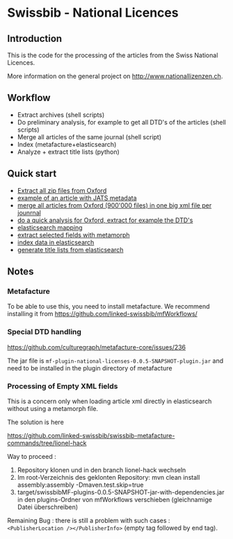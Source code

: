 # Swissbib - National Licences

## Introduction

This is the code for the processing of the articles from the Swiss National Licences.

More information on the general project on <http://www.nationallizenzen.ch>.

## Workflow

 * Extract archives (shell scripts)
 * Do preliminary analysis, for example to get all DTD's of the articles (shell scripts)
 * Merge all articles of the same journal (shell script)
 * Index (metafacture+elasticsearch)
 * Analyze + extract title lists (python)

## Quick start

 * [Extract all zip files from Oxford](shell/extract_oxford.sh)
 * [example of an article with JATS metadata](data-samples/cambridge/articles/JATS_1.0/S0024282914000401h.xml)
 * [merge all articles from Oxford (900'000 files) in one big xml file per jounrnal](shell/merge_records_oxford.sh)
 * [do a quick analysis for Oxford, extract for example the DTD's](shell/analysis_oxford.sh)
 * [elasticsearch mapping](elasticsearch/common_mapping.json)
 * [extract selected fields with metamorph](metafacture/jatsToElasticSearchMorph.xml)
 * [index data in elasticsearch](metafacture/jatsToElasticSearch.flux)
 * [generate title lists from elasticsearch](python/generateTitleLists.py)


## Notes

### Metafacture

To be able to use this, you need to install metafacture. We recommend installing it from
<https://github.com/linked-swissbib/mfWorkflows/>

### Special DTD handling

<https://github.com/culturegraph/metafacture-core/issues/236>

The jar file is `mf-plugin-national-licenses-0.0.5-SNAPSHOT-plugin.jar` and need to be installed in the plugin directory of metafacture

### Processing of Empty XML fields

This is a concern only when loading article xml directly in elasticsearch without using a metamorph file.

The solution is here

<https://github.com/linked-swissbib/swissbib-metafacture-commands/tree/lionel-hack>

Way to proceed :

1. Repository klonen und in den branch lionel-hack wechseln
2. Im root-Verzeichnis des geklonten Repository: mvn clean install
assembly:assembly -Dmaven.test.skip=true
3. target/swissbibMF-plugins-0.0.5-SNAPSHOT-jar-with-dependencies.jar in
den plugins-Ordner von mfWorkflows verschieben (gleichnamige Datei
überschreiben)

Remaining Bug : there is still a problem with such cases : `<PublisherLocation /></PublisherInfo>` (empty tag followed by end tag).


